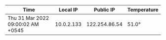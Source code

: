 | Time     | Local IP | Public IP | Temperature |
| ----------- | ----------- | ----------- | ----------- |
| Thu 31 Mar 2022 09:00:02 AM +0545      | 10.0.2.133     | 122.254.86.54  | 51.0° |
